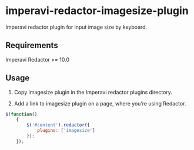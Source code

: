imperavi-redactor-imagesize-plugin
==================================

Imperavi redactor plugin for input image size by keyboard.

Requirements
------------
Imperavi Redactor >= 10.0

Usage
-----

1. Copy imagesize plugin in the Imperavi redactor plugins directory.

2. Add a link to imagesize plugin on a page, where you’re using Redactor.
```js
$(function()
    {
        $('#content').redactor({
            plugins: ['imagesize']
        });
    });
```


